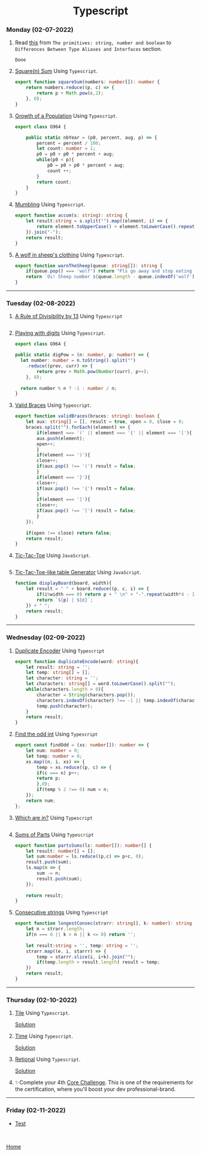 <h1 align="center">Typescript</h1>

<strong><h3>Monday (02-07-2022)</h3></strong>

1. Read [this][1] from `The primitives: string, number and boolean` to `Differences Between Type Aliases and Interfaces` section.

    ```
    Done
    ```

2. [Square(n) Sum][2] Using `Typescript`.

    ```typescript
    export function squareSum(numbers: number[]): number {
        return numbers.reduce((p, c) => {
            return p + Math.pow(c,2);
        }, 0);
    }
    ```

3. [Growth of a Population][3] Using `Typescript`.

    ```typescript
    export class G964 {

        public static nbYear = (p0, percent, aug, p) => {
            percent = percent / 100;  
            let count: number = 1;
            p0 = p0 + p0 * percent + aug;
            while(p0 < p){
                p0 = p0 + p0 * percent + aug;
                count ++;
            }
            return count;
        }
    }
    ```

4. [Mumbling][4] Using `Typescript`.

    ```typescript
    export function accum(s: string): string {
        let result:string = s.split("").map((element, i) => {
            return element.toUpperCase() + element.toLowerCase().repeat(i);
        }).join("-");
        return result;
    }
    ```

5. [A wolf in sheep's clothing][5] Using `Typescript`.

    ```typescript
    export function warnTheSheep(queue: string[]): string {
        if(queue.pop() === 'wolf') return "Pls go away and stop eating my sheep";
        return `Oi! Sheep number ${queue.length - queue.indexOf('wolf')}! You are about to be eaten by a wolf!`
    }
    ```

***

<strong><h3>Tuesday (02-08-2022)</h3></strong>

1. [A Rule of Divisibility by 13][6] Using `Typescript`

    ```typescript
    
    ```

2. [Playing with digits][7] Using `Typescript`.

    ```typescript
    export class G964 {

    public static digPow = (n: number, p: number) => {
      let number: number = n.toString().split("")
        .reduce((prev, curr) => {
            return prev + Math.pow(Number(curr), p++);
        }, 0);
      
      return number % n ? -1 : number / n;
    }
    ```

3. [Valid Braces][8] Using `Typescript`.

    ```typescript
    export function validBraces(braces: string): boolean {
        let aux: string[] = [], result = true, open = 0, close = 0;
        braces.split("").forEach((element) => {
            if(element === '(' || element === '{' || element === '['){
            aux.push(element);
            open++;
            }
            if(element === ')'){
            close++;
            if(aux.pop() !== '(') result = false;
            }
            if(element === '}'){
            close++;
            if(aux.pop() !== '{') result = false;
            }
            if(element === ']'){
            close++;
            if(aux.pop() !== '[') result = false;
            }
        });
        
        if(open !== close) return false;
        return result;
    }
    ```

4. [Tic-Tac-Toe][9] Using `JavaScript`.

    ```javascript

    ```

5. [Tic-Tac-Toe-like table Generator][10] Using `JavaScript`.

    ```javascript
    function displayBoard(board, width){
        let result = " " + board.reduce((p, c, i) => {
            if(i%width === 0) return p + " \n" + "-".repeat(width*4 - 1) + "\n " + c;
            return `${p} | ${c}`;
        }) + " ";
        return result;
    }
    ```

***

<strong><h3>Wednesday (02-09-2022)</h3></strong>

1. [Duplicate Encoder][11] Using `Typescript`

    ```typescript
    export function duplicateEncode(word: string){
        let result: string = '';
        let temp: string[] = [];
        let character: string = '';
        let characters: string[] = word.toLowerCase().split("");
        while(characters.length > 0){
            character = String(characters.pop());
            characters.indexOf(character) !== -1 || temp.indexOf(character) !== -1 ? result = ')' + result : result = '(' + result;
            temp.push(character);
        }
        return result;
    }
    ```

2. [Find the odd int][12] Using `Typescript`

    ```typescript
    export const findOdd = (xs: number[]): number => {
        let num: number = 0;
        let temp: number = 0;
        xs.map((n, i, xs) => {
            temp = xs.reduce((p, c) => {
            if(c === n) p++;
            return p;
            },0);
            if(temp % 2 !== 0) num = n;
        });
        return num;
    };
    ```

3. [Which are in?][13] Using `Typescript`

    ```typescript
    
    ```

4. [Sums of Parts][14] Using `Typescript`

    ```typescript
    export function partsSums(ls: number[]): number[] {
        let result: number[] = [];
        let sum:number = ls.reduce((p,c) => p+c, 0);
        result.push(sum);
        ls.map(n => {
            sum -= n;
            result.push(sum);
        });
        
        return result;
    }
    ```

5. [Consecutive strings][15] Using `Typescript`

    ```typescript
    export function longestConsec(strarr: string[], k: number): string {
        let n = strarr.length;
        if(n === 0 || k > n || k <= 0) return '';
        
        let result:string = '', temp: string = '';
        strarr.map((e, i, starrr) => {
            temp = starrr.slice(i, i+k).join("");
            if(temp.length > result.length) result = temp;
        })
        return result;
    }
    ```

***

<strong><h3>Thursday (02-10-2022)</h3></strong>

1. [Tile][16] Using `Typescript`.

    [Solution](https://github.com/JoelX09/W5-Wed-E1)

2. [Time][17] Using `Typescript`.

    [Solution](https://github.com/JoelX09/W5-Wed-E2)

3. [Retional][18] Using `Typescript`.

    [Solution](https://github.com/JoelX09/W5-Wed-E3)

4. ✨Complete your 4th [Core Challenge][19]. This is one of the requirements for the certification, where you'll boost your dev professional-brand.

***

<strong><h3>Friday (02-11-2022)</h3></strong>

  * [Test](../../Test/TestWeek5.js)


<br>

[Home](../../README.md)

[1]: https://www.typescriptlang.org/docs/handbook/2/everyday-types.html
[2]: https://www.codewars.com/kata/515e271a311df0350d00000f/train/typescript
[3]: https://www.codewars.com/kata/563b662a59afc2b5120000c6/train/typescript
[4]: https://www.codewars.com/kata/5667e8f4e3f572a8f2000039/train/typescript
[5]: https://www.codewars.com/kata/5c8bfa44b9d1192e1ebd3d15/train/typescript
[6]: https://www.codewars.com/kata/564057bc348c7200bd0000ff
[7]: https://www.codewars.com/kata/5552101f47fc5178b1000050
[8]: https://www.codewars.com/kata/5277c8a221e209d3f6000b56
[9]: https://www.codewars.com/kata/5216a87cbf53a9c30f0000dc
[10]: https://www.codewars.com/kata/5b817c2a0ce070ace8002be0
[11]: https://www.codewars.com/kata/54b42f9314d9229fd6000d9c
[12]: https://www.codewars.com/kata/54da5a58ea159efa38000836
[13]: https://www.codewars.com/kata/550554fd08b86f84fe000a58/
[14]: https://www.codewars.com/kata/5ce399e0047a45001c853c2b/
[15]: https://www.codewars.com/kata/56a5d994ac971f1ac500003e
[16]: https://github.com/corecodeio/bootcamp-from-scratch/blob/main/src/technologies/2022/week5/Exercices/E0/desc/ED0W5.md
[17]: https://github.com/corecodeio/bootcamp-from-scratch/blob/main/src/technologies/2022/week5/Exercices/E1/desc/ED1W5.md
[18]: https://github.com/corecodeio/bootcamp-from-scratch/blob/main/src/technologies/2022/week5/Exercices/E2/desc/ED2W5.md
[19]: https://corecode.notion.site/Earn-your-SCRUM-certificate-8d9d0d40abaa4ee18c77c5a2cc1929b8